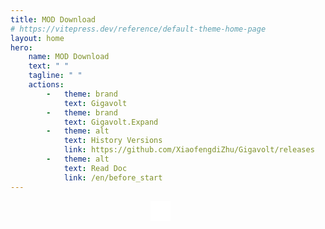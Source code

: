 ```yaml
---
title: MOD Download
# https://vitepress.dev/reference/default-theme-home-page
layout: home
hero:
    name: MOD Download
    text: " "
    tagline: " "
    actions:
        -   theme: brand
            text: Gigavolt
        -   theme: brand
            text: Gigavolt.Expand
        -   theme: alt
            text: History Versions
            link: https://github.com/XiaofengdiZhu/Gigavolt/releases
        -   theme: alt
            text: Read Doc
            link: /en/before_start
---
```


<script setup lang="ts">
    import {onMounted} from "vue";
    import {useData} from "vitepress";
    import QrcodeVue from "qrcode.vue";
    import downloadQuotes from "../../common/downloadQuotes.json";
    const data = useData();
    const locationHref = globalThis.document?.location.href ?? "";
    const qrCodeSize = 256;
    onMounted(() => {
        let quotes = downloadQuotes[data.lang.value];
        document.getElementsByClassName("tagline")[0].textContent = quotes[Math.floor(Math.random() * quotes.length)];
        document.getElementsByClassName("clip")[0].classList.add("download");
    })
</script>
<div style="display: flex; justify-content: center; max-width: 480px;" v-if="locationHref.length > 0">
    <qrcode-vue :value="locationHref" level="M" render-as="svg" :size="qrCodeSize" style="padding: 16px; background-color: white;"/>
</div>